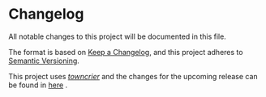 # Changelog

All notable changes to this project will be documented in this file.

The format is based on [Keep a Changelog](https://keepachangelog.com/en/1.0.0/), and this project
adheres to [Semantic Versioning](https://semver.org/spec/v2.0.0.html).

This project uses [*towncrier*](https://towncrier.readthedocs.io/) and the changes for the upcoming
release can be found
in [here](https://github.com/ismailhammounou/azfr-bdai-gdpr-toolbox/tree/main/changelog.d/)
.

<!-- release notes start -->
